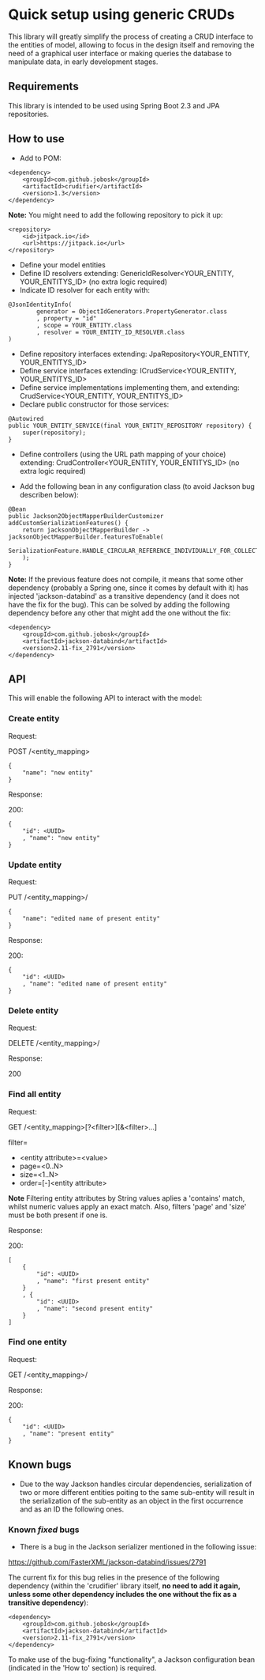 # Quick setup using generic CRUDs

This library will greatly simplify the process of creating
a CRUD interface to the entities of model, allowing to focus
in the design itself and removing the need of a graphical
user interface or making queries the database to manipulate
data, in early development stages.

## Requirements

This library is intended to be used using Spring Boot 2.3
and JPA repositories.

## How to use

- Add to POM:
```
<dependency>
    <groupId>com.github.jobosk</groupId>
    <artifactId>crudifier</artifactId>
    <version>1.3</version>
</dependency>
```
**Note:** You might need to add the following repository to pick it up:
```
<repository>
    <id>jitpack.io</id>
    <url>https://jitpack.io</url>
</repository>
```
- Define your model entities
- Define ID resolvers extending: GenericIdResolver<YOUR_ENTITY, YOUR_ENTITYS_ID> (no extra logic required)
- Indicate ID resolver for each entity with:
```
@JsonIdentityInfo(
        generator = ObjectIdGenerators.PropertyGenerator.class
        , property = "id"
        , scope = YOUR_ENTITY.class
        , resolver = YOUR_ENTITY_ID_RESOLVER.class
)
```
- Define repository interfaces extending: JpaRepository<YOUR_ENTITY, YOUR_ENTITYS_ID>
- Define service interfaces extending: ICrudService<YOUR_ENTITY, YOUR_ENTITYS_ID>
- Define service implementations implementing them, and extending: CrudService<YOUR_ENTITY, YOUR_ENTITYS_ID>
- Declare public constructor for those services:
```
@Autowired
public YOUR_ENTITY_SERVICE(final YOUR_ENTITY_REPOSITORY repository) {
	super(repository);
}
```
- Define controllers (using the URL path mapping of your choice) extending: CrudController<YOUR_ENTITY, YOUR_ENTITYS_ID> (no extra logic required)

- Add the following bean in any configuration class (to avoid Jackson bug describen below):
```
@Bean
public Jackson2ObjectMapperBuilderCustomizer addCustomSerializationFeatures() {
	return jacksonObjectMapperBuilder -> jacksonObjectMapperBuilder.featuresToEnable(
		SerializationFeature.HANDLE_CIRCULAR_REFERENCE_INDIVIDUALLY_FOR_COLLECTIONS
	);
}
```
**Note:** If the previous feature does not compile, it means that some other dependency
(probably a Spring one, since it comes by default with it) has injected 'jackson-databind'
as a transitive dependency (and it does not have the fix for the bug). This can be solved
by adding the following dependency before any other that might add the one without the fix:
```
<dependency>
    <groupId>com.github.jobosk</groupId>
    <artifactId>jackson-databind</artifactId>
    <version>2.11-fix_2791</version>
</dependency>
```

## API

This will enable the following API to interact with the model:

### Create entity

Request:

POST /<entity_mapping>
```
{
	"name": "new entity"
}
```

Response:

200:
```
{
    "id": <UUID>
    , "name": "new entity"
}
```

### Update entity

Request:

PUT /<entity_mapping>/<UUID>
```
{
    "name": "edited name of present entity"
}
```

Response:

200:
```
{
    "id": <UUID>
    , "name": "edited name of present entity"
}
```

### Delete entity

Request:

DELETE /<entity_mapping>/<UUID>

Response:

200

### Find all entity

Request:

GET /<entity_mapping>[?\<filter>][&\<filter>...]

filter=
- \<entity attribute>=\<value>
- page=<0..N>
- size=<1..N>
- order=[-]\<entity attribute>

**Note**
Filtering entity attributes by String values aplies a 'contains'
match, whilst numeric values apply an exact match. Also, filters
'page' and 'size' must be both present if one is.

Response:

200:
```
[
    {
        "id": <UUID>
        , "name": "first present entity"
    }
    , {
        "id": <UUID>
        , "name": "second present entity"
    }
]
```

### Find one entity

Request:

GET /<entity_mapping>/<UUID>

Response:

200:
```
{
    "id": <UUID>
    , "name": "present entity"
}
```

## Known bugs

- Due to the way Jackson handles circular dependencies, serialization
of two or more different entities poiting to the same sub-entity will
result in the serialization of the sub-entity as an object in the first
occurrence and as an ID the following ones.

### Known *fixed* bugs

- There is a bug in the Jackson serializer mentioned in the following issue:

https://github.com/FasterXML/jackson-databind/issues/2791

The current fix for this bug relies in the presence of the following
dependency (within the 'crudifier' library itself, **no need to add it
again, unless some other dependency includes the one without the fix
as a transitive dependency**):
```
<dependency>
    <groupId>com.github.jobosk</groupId>
    <artifactId>jackson-databind</artifactId>
    <version>2.11-fix_2791</version>
</dependency>
```

To make use of the bug-fixing "functionality", a Jackson configuration
bean (indicated in the 'How to' section) is required.
